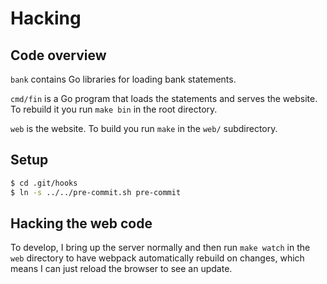 # Hacking

## Code overview

`bank` contains Go libraries for loading bank statements.

`cmd/fin` is a Go program that loads the statements and serves the
website.  To rebuild it you run `make bin` in the root directory.

`web` is the website.  To build you run `make` in the `web/` subdirectory.

## Setup

```sh
$ cd .git/hooks
$ ln -s ../../pre-commit.sh pre-commit
```

## Hacking the web code

To develop, I bring up the server normally and then run `make watch`
in the `web` directory to have webpack automatically rebuild on
changes, which means I can just reload the browser to see an update.
